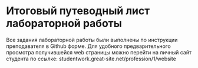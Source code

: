 # Итоговый путеводный лист лабораторной работы
Все задания лабораторной работы были выполнены по инструкции преподавателя в Github форме.
Для удобного предварительного просмотра получившейся web страницы можно перейти на личный сайт студента по ссылке: studentwork.great-site.net/profession/1/website
